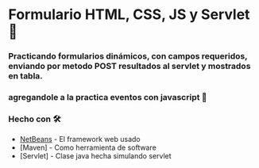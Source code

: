 # Formulario HTML, CSS, JS y Servlet 📌

### Practicando formularios dinámicos, con campos requeridos, enviando por metodo POST resultados al servlet y mostrados en tabla.

### agregandole a la practica eventos con javascript 🚀

### Hecho con 🛠️

* [NetBeans](https://netbeans.org/community/releases/82/) - El framework web usado
* [Maven] - Como herramienta de software 
* [Servlet] - Clase java hecha simulando servlet


